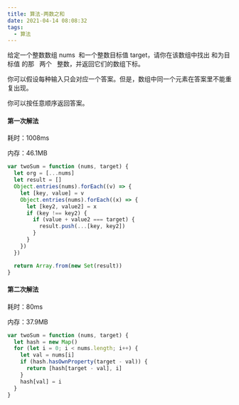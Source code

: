 ```yaml
---
title: 算法-两数之和
date: 2021-04-14 08:08:32
tags:
  - 算法
---
```


给定一个整数数组 nums  和一个整数目标值 target，请你在该数组中找出 和为目标值 的那   两个   整数，并返回它们的数组下标。

你可以假设每种输入只会对应一个答案。但是，数组中同一个元素在答案里不能重复出现。

你可以按任意顺序返回答案。

#### 第一次解法

耗时：1008ms

内存：46.1MB

```js
var twoSum = function (nums, target) {
  let org = [...nums]
  let result = []
  Object.entries(nums).forEach((v) => {
    let [key, value] = v
    Object.entries(nums).forEach((x) => {
      let [key2, value2] = x
      if (key !== key2) {
        if (value + value2 === target) {
          result.push(...[key, key2])
        }
      }
    })
  })

  return Array.from(new Set(result))
}
```

#### 第二次解法

耗时：80ms

内存：37.9MB

```js
var twoSum = function (nums, target) {
  let hash = new Map()
  for (let i = 0; i < nums.length; i++) {
    let val = nums[i]
    if (hash.hasOwnProperty(target - val)) {
      return [hash[target - val], i]
    }
    hash[val] = i
  }
}
```
